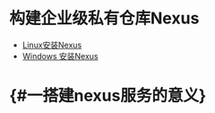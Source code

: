 # 构建企业级私有仓库Nexus 

* [Linux安装Nexus](/maven/gou-jian-qi-ye-ji-si-you-cang-ku-nexus/linuxan-zhuang-nexus.md) 
* [Windows 安装Nexus](/maven/gou-jian-qi-ye-ji-si-you-cang-ku-nexus/windows-an-zhuang-nexus.md)

#  {#一搭建nexus服务的意义}



